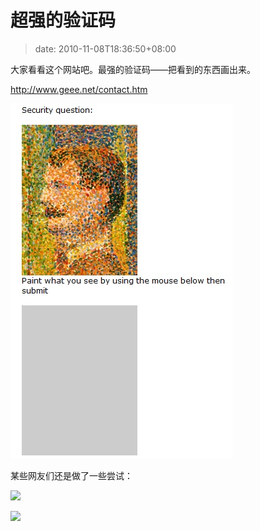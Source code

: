 # 超强的验证码
>date: 2010-11-08T18:36:50+08:00


大家看看这个网站吧。最强的验证码——把看到的东西画出来。


<http://www.geee.net/contact.htm>


[![](/assets/images/capcha.jpg "无敌的验证码")](http://www.geee.net/contact.htm)


某些网友们还是做了一些尝试：



![](http://i.imgur.com/hgLYS.jpg)


![](http://i.imgur.com/Bo3OC.jpg)



